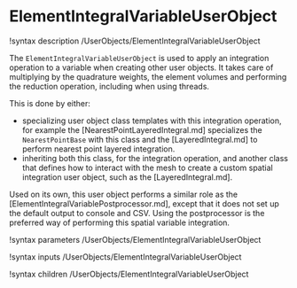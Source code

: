 # ElementIntegralVariableUserObject

!syntax description /UserObjects/ElementIntegralVariableUserObject

The `ElementIntegralVariableUserObject` is used to apply an integration operation
to a variable when creating other user objects. It takes care of multiplying by the
quadrature weights, the element volumes and performing the reduction operation, including
when using threads.

This is done by either:

- specializing user object class templates with this integration operation, for example the
  [NearestPointLayeredIntegral.md] specializes the `NearestPointBase` with this class and the
  [LayeredIntegral.md] to perform nearest point layered integration.
- inheriting both this class, for the integration operation, and another class that defines how
  to interact with the mesh to create a custom spatial integration user object, such as the
  [LayeredIntegral.md].


Used on its own, this user object performs a similar role as the [ElementIntegralVariablePostprocessor.md],
except that it does not set up the default output to console and CSV. Using the postprocessor is the
preferred way of performing this spatial variable integration.

!syntax parameters /UserObjects/ElementIntegralVariableUserObject

!syntax inputs /UserObjects/ElementIntegralVariableUserObject

!syntax children /UserObjects/ElementIntegralVariableUserObject
